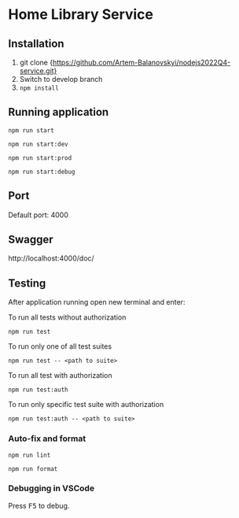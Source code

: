 # Home Library Service
## Installation
1. git clone {https://github.com/Artem-Balanovskyi/nodejs2022Q4-service.git}
2. Switch to develop branch
3. `npm install`
## Running application

```
npm run start
```

```
npm run start:dev
```

```
npm run start:prod
```

```
npm run start:debug
```

## Port

Default port: 4000

## Swagger

http://localhost:4000/doc/

## Testing

After application running open new terminal and enter:

To run all tests without authorization

```
npm run test
```

To run only one of all test suites

```
npm run test -- <path to suite>
```

To run all test with authorization

```
npm run test:auth
```

To run only specific test suite with authorization

```
npm run test:auth -- <path to suite>
```

### Auto-fix and format

```
npm run lint
```

```
npm run format
```

### Debugging in VSCode

Press <kbd>F5</kbd> to debug.